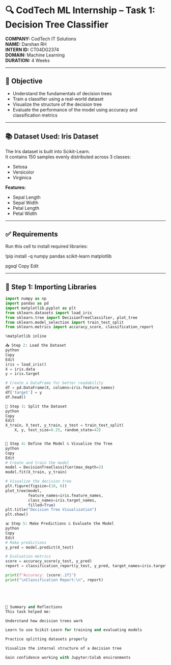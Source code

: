 # 🔍 CodTech ML Internship – Task 1: Decision Tree Classifier

**COMPANY:** CodTech IT Solutions  
**NAME:** Darshan RH  
**INTERN ID:** CT04DG2374  
**DOMAIN:** Machine Learning  
**DURATION:** 4 Weeks

---

## 🎯 Objective

- Understand the fundamentals of decision trees  
- Train a classifier using a real-world dataset  
- Visualize the structure of the decision tree  
- Evaluate the performance of the model using accuracy and classification metrics  

---

## 📚 Dataset Used: Iris Dataset

The Iris dataset is built into Scikit-Learn.  
It contains 150 samples evenly distributed across 3 classes:  
- Setosa  
- Versicolor  
- Virginica  

**Features:**
- Sepal Length  
- Sepal Width  
- Petal Length  
- Petal Width  

---

## ✅ Requirements

Run this cell to install required libraries:

!pip install -q numpy pandas scikit-learn matplotlib

pgsql
Copy
Edit

---

## 🔧 Step 1: Importing Libraries

```python
import numpy as np
import pandas as pd
import matplotlib.pyplot as plt
from sklearn.datasets import load_iris
from sklearn.tree import DecisionTreeClassifier, plot_tree
from sklearn.model_selection import train_test_split
from sklearn.metrics import accuracy_score, classification_report

%matplotlib inline

📥 Step 2: Load the Dataset
python
Copy
Edit
iris = load_iris()
X = iris.data
y = iris.target

# Create a DataFrame for better readability
df = pd.DataFrame(X, columns=iris.feature_names)
df['target'] = y
df.head()

🔀 Step 3: Split the Dataset
python
Copy
Edit
X_train, X_test, y_train, y_test = train_test_split(
    X, y, test_size=0.25, random_state=42)


🌳 Step 4: Define the Model & Visualize the Tree
python
Copy
Edit
# Create and train the model
model = DecisionTreeClassifier(max_depth=2)
model.fit(X_train, y_train)

# Visualize the decision tree
plt.figure(figsize=(10, 6))
plot_tree(model, 
          feature_names=iris.feature_names, 
          class_names=iris.target_names,
          filled=True)
plt.title("Decision Tree Visualization")
plt.show()

📊 Step 5: Make Predictions & Evaluate the Model
python
Copy
Edit
# Make predictions
y_pred = model.predict(X_test)

# Evaluation metrics
score = accuracy_score(y_test, y_pred)
report = classification_report(y_test, y_pred, target_names=iris.target_names)

print(f"Accuracy: {score:.2f}")
print("\nClassification Report:\n", report)





🧠 Summary and Reflections
This task helped me:

Understand how decision trees work

Learn to use Scikit-Learn for training and evaluating models

Practice splitting datasets properly

Visualize the internal structure of a decision tree

Gain confidence working with Jupyter/Colab environments
